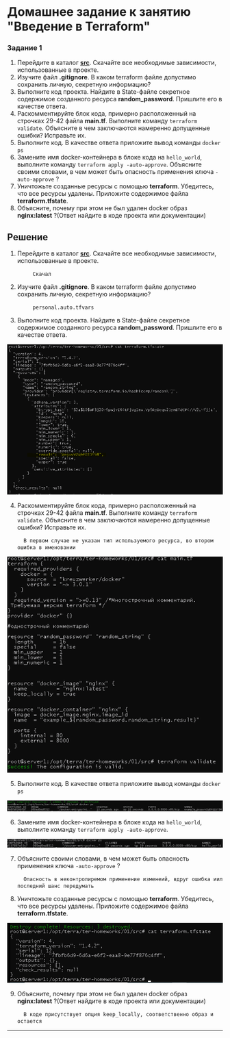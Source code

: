 # Домашнее задание к занятию "Введение в Terraform"



### Задание 1

1. Перейдите в каталог [**src**](https://github.com/netology-code/ter-homeworks/tree/main/01/src). Скачайте все необходимые зависимости, использованные в проекте. 
2. Изучите файл **.gitignore**. В каком terraform файле допустимо сохранить личную, секретную информацию?
3. Выполните код проекта. Найдите  в State-файле секретное содержимое созданного ресурса **random_password**. Пришлите его в качестве ответа.
4. Раскомментируйте блок кода, примерно расположенный на строчках 29-42 файла **main.tf**.
Выполните команду ```terraform validate```. Объясните в чем заключаются намеренно допущенные ошибки? Исправьте их.
5. Выполните код. В качестве ответа приложите вывод команды ```docker ps```
6. Замените имя docker-контейнера в блоке кода на ```hello_world```, выполните команду ```terraform apply -auto-approve```.
Объясните своими словами, в чем может быть опасность применения ключа  ```-auto-approve``` ? 
8. Уничтожьте созданные ресурсы с помощью **terraform**. Убедитесь, что все ресурсы удалены. Приложите содержимое файла **terraform.tfstate**. 
9. Объясните, почему при этом не был удален docker образ **nginx:latest** ?(Ответ найдите в коде проекта или документации)



## Решение

1. Перейдите в каталог [**src**](https://github.com/netology-code/ter-homeworks/tree/main/01/src). Скачайте все необходимые зависимости, использованные в проекте.  

            Скачал

2. Изучите файл **.gitignore**. В каком terraform файле допустимо сохранить личную, секретную информацию?
    
            personal.auto.tfvars

3. Выполните код проекта. Найдите  в State-файле секретное содержимое созданного ресурса **random_password**. Пришлите его в качестве ответа.

![img_43.png](img_43.png)

4. Раскомментируйте блок кода, примерно расположенный на строчках 29-42 файла **main.tf**.
Выполните команду ```terraform validate```. Объясните в чем заключаются намеренно допущенные ошибки? Исправьте их.

         В первом случае не указан тип используемого ресурса, во втором ошибка в именовании
![img_45.png](img_45.png)


5. Выполните код. В качестве ответа приложите вывод команды ```docker ps```

![img_46.png](img_46.png)

6. Замените имя docker-контейнера в блоке кода на ```hello_world```, выполните команду ```terraform apply -auto-approve```.

![img_47.png](img_47.png)

7. Объясните своими словами, в чем может быть опасность применения ключа  ```-auto-approve``` ?

         Опасность в неконтролиремом применение изменеий, вдруг ошибка иил последний шанс передумать

8. Уничтожьте созданные ресурсы с помощью **terraform**. Убедитесь, что все ресурсы удалены. Приложите содержимое файла **terraform.tfstate**.

![img_48.png](img_48.png)

9. Объясните, почему при этом не был удален docker образ **nginx:latest** ?(Ответ найдите в коде проекта или документации)

         В коде присутствует опция keep_locally, соответственно образ и остается  






------
